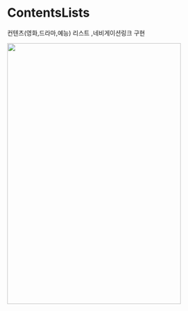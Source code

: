 # ContentsLists
컨텐츠(영화,드라마,예능) 리스트 ,네비게이션링크 구현


<img src="https://github.com/KaiKimiOS/ContentsLists/assets/110045441/65b3d85b-f3e1-4866-92d0-54a80e441bf6" width="400" height="600"/>
